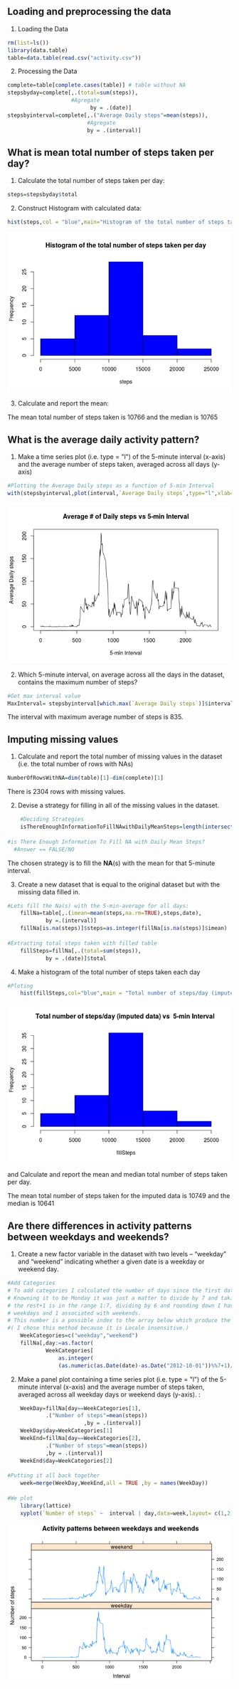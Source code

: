 

## Loading and preprocessing the data
  1.  Loading the Data

```r
rm(list=ls())
library(data.table)
table=data.table(read.csv("activity.csv"))
```

  2.  Processing the Data

```r
complete=table[complete.cases(table)] # table without NA
stepsbyday=complete[,.(total=sum(steps)),     
                    #Agregate 
			              by = .(date)]
stepsbyinterval=complete[,.("Average Daily steps"=mean(steps)), 
                         #Agregate 
                         by = .(interval)]
```

## What is mean total number of steps taken per day?

  1. Calculate the total number of steps taken per day:

```r
steps=stepsbyday$total
```

  2. Construct Histogram with calculated data:

```r
hist(steps,col = "blue",main="Histogram of the total number of steps taken per day")
```

![](PA1_template_files/figure-html/unnamed-chunk-4-1.png)

  3.  Calculate and report the mean:

The mean total number of steps taken is 10766 and 
the median is 10765


## What is the average daily activity pattern?
  1.   Make a time series plot (i.e. type = "l") of the 5-minute interval (x-axis) and the average number of steps taken, averaged across all days (y-axis)

```r
#Plotting the Average Daily steps as a function of 5-min Interval
with(stepsbyinterval,plot(interval,`Average Daily steps`,type="l",xlab="5-min Interval",main="Average # of Daily steps vs 5-min Interval"))
```

![](PA1_template_files/figure-html/unnamed-chunk-5-1.png)

  2.   Which 5-minute interval, on average across all the days in the dataset, contains the maximum number of steps?

```r
#Get max interval value 
MaxInterval= stepsbyinterval[which.max(`Average Daily steps`)]$interval
```
The interval with maximum average number of steps is 835.

## Imputing missing values
  1.  Calculate and report the total number of missing values in the dataset (i.e. the total number of rows with NAs)

```r
NumberOfRowsWithNA=dim(table)[1]-dim(complete)[1]
```
There is  2304 rows with missing values.

  2.  Devise a strategy for filling in all of the missing values in the dataset. 

```r
	#Deciding Strategies
	isThereEnoughInformationToFillNAwithDailyMeanSteps=length(intersect(table[is.na(steps)]$date,stepsbyday$date))>0

#is There Enough Information To Fill NA with Daily Mean Steps?
  #Answer == FALSE/NO
```

The chosen strategy is to fill the **NA**(s) with the  mean for that 5-minute interval.

  3.  Create a new dataset that is equal to the original dataset but with the missing data filled in.
  

```r
#Lets fill the Na(s) with the 5-min-average for all days:
	fillNa=table[,.(imean=mean(steps,na.rm=TRUE),steps,date),
			by =.(interval)]
	fillNa[is.na(steps)]$steps=as.integer(fillNa[is.na(steps)]$imean)

#Extracting total steps taken with filled table
	fillSteps=fillNa[,.(total=sum(steps)),
			by = .(date)]$total
```

  4.  Make a histogram of the total number of steps taken each day
  

```r
#Ploting
	hist(fillSteps,col="blue",main = "Total number of steps/day (imputed data) vs  5-min Interval ")
```

![](PA1_template_files/figure-html/unnamed-chunk-10-1.png)
 	
  and Calculate and report the mean and median total number of steps taken per day.
 	
The mean total number of steps taken for the imputed data is 10749 and 
the median is 10641
	

## Are there differences in activity patterns between weekdays and weekends?

  1.  Create a new factor variable in the dataset with two levels – “weekday” and “weekend” indicating whether a given date is a weekday or weekend day.

```r
#Add Categories
# To add categories I calculated the number of days since the first date of the dataset.
# Knowning it to be Monday it was just a matter to divide by 7 and taking the rest.
# the rest+1 is in the range 1:7, dividing by 6 and rounding down I have 0 associated with
# weekdays and 1 associated with weekends.
# This number is a possible index to the array below which produce the desired category.
#( I chose this method because it is Locale insensitive.)
	WeekCategories=c("weekday","weekend")
	fillNa[,day:=as.factor(
			WeekCategories[
				as.integer(
				(as.numeric(as.Date(date)-as.Date("2012-10-01"))%%7+1)/6)+1])]
```

  2.  Make a panel plot containing a time series plot (i.e. type = "l") of the 5-minute interval (x-axis) and the average number of steps taken, averaged across all weekday days or weekend days (y-axis). :

```r
	WeekDay=fillNa[day==WeekCategories[1],
			.("Number of steps"=mean(steps))
                     	,by = .(interval)]
  	WeekDay$day=WeekCategories[1]
  	WeekEnd=fillNa[day==WeekCategories[2],
			.("Number of steps"=mean(steps))
			,by = .(interval)]
	WeekEnd$day=WeekCategories[2]

#Putting it all back together  
	week=merge(WeekDay,WeekEnd,all = TRUE ,by = names(WeekDay))

#We plot
	library(lattice)
	xyplot(`Number of steps` ~  interval | day,data=week,layout= c(1,2),type="l",xlab="Interval",main = " Activity patterns between weekdays and weekends")
```

![](PA1_template_files/figure-html/unnamed-chunk-12-1.png)


